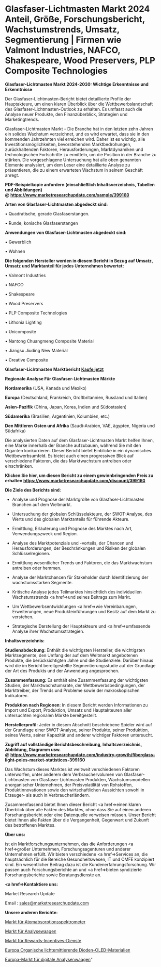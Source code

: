 # Glasfaser-Lichtmasten Markt 2024 Anteil, Größe, Forschungsbericht, Wachstumstrends, Umsatz, Segmentierung | Firmen wie Valmont Industries, NAFCO, Shakespeare, Wood Preservers, PLP Composite Technologies

<strong>Glasfaser-Lichtmasten Markt 2024-2030: Wichtige Erkenntnisse und Erkenntnisse</strong>

Der Glasfaser-Lichtmasten-Bericht bietet detaillierte Profile der Hauptakteure, um einen klaren Überblick über die Wettbewerbslandschaft des Glasfaser-Lichtmasten-Outlook zu erhalten. Es umfasst auch die Analyse neuer Produkte, den Finanzüberblick, Strategien und Marketingtrends.

Glasfaser-Lichtmasten Markt - Die Branche hat in den letzten zehn Jahren ein solides Wachstum verzeichnet, und es wird erwartet, dass sie in den kommenden Jahrzehnten viel erreichen wird. Daher ist es wichtig, alle Investitionsmöglichkeiten, bevorstehenden Marktbedrohungen, zurückhaltenden Faktoren, Herausforderungen, Marktdynamiken und technologischen Fortschritte zu ermitteln, um die Position in der Branche zu stärken. Die vorgeschlagene Untersuchung hat alle oben genannten Elemente analysiert, um dem Leser eine detaillierte Analyse zu präsentieren, die zu einem erwarteten Wachstum in seinem Geschäft anregt.

<strong><b>PDF-Beispielkopie anfordern (einschließlich Inhaltsverzeichnis, Tabellen und Abbildungen) @ </b></strong><strong><a href=https://www.marketresearchupdate.com/sample/399160><strong>https://www.marketresearchupdate.com/sample/399160</u></a></strong></strong>

<strong>Arten von Glasfaser-Lichtmasten abgedeckt sind:</strong>

• Quadratische, gerade Glasfaserstangen.

• Runde, konische Glasfaserstangen

<strong>Anwendungen von Glasfaser-Lichtmasten abgedeckt sind:</strong>

• Gewerblich

• Wohnen

<strong>Die folgenden Hersteller werden in diesem Bericht in Bezug auf Umsatz, Umsatz und Marktanteil für jedes Unternehmen bewertet:</strong>

• Valmont Industries

• NAFCO

• Shakespeare

• Wood Preservers

• PLP Composite Technologies

• Lithonia Lighting

• Unicomposite

• Nantong Chuangmeng Composite Material

• Jiangsu Jiuding New Material

• Creative Composite

<strong>Glasfaser-Lichtmasten Marktbericht <a href=https://www.marketresearchupdate.com/buynow/399160>Kaufe jetzt</a></strong>

<strong>Regionale Analyse Für Glasfaser-Lichtmasten Märkte</strong>

<strong>Nordamerika</strong> (USA, Kanada und Mexiko)

<strong>Europa</strong> (Deutschland, Frankreich, Großbritannien, Russland und Italien)

<strong>Asien-Pazifik</strong> (China, Japan, Korea, Indien und Südostasien)

<strong>Südamerika</strong> (Brasilien, Argentinien, Kolumbien, etc.)

<strong>Den Mittleren</strong> <strong>Osten und Afrika</strong> (Saudi-Arabien, VAE, ägypten, Nigeria und Südafrika)

Die analysierten Daten auf dem Glasfaser-Lichtmasten Markt helfen Ihnen, eine Marke innerhalb der Branche aufzubauen, während Sie mit den Giganten konkurrieren. Dieser Bericht bietet Einblicke in ein dynamisches Wettbewerbsumfeld. Es bietet auch einen progressiven Blick auf verschiedene Faktoren, die das Marktwachstum antreiben oder einschränken.

<strong>Klicken Sie hier, um diesen Bericht zu einem gewinnbringenden Preis zu erhalten
</strong><strong><a href=https://www.marketresearchupdate.com/discount/399160>https://www.marketresearchupdate.com/discount/399160</b></u></strong></a>

<strong>Die Ziele des Berichts sind:</strong>

- Analyse und Prognose der Marktgröße von Glasfaser-Lichtmasten Branchen auf dem Weltmarkt.

- Untersuchung der globalen Schlüsselakteure, der SWOT-Analyse, des Werts und des globalen Marktanteils für führende Akteure.

- Ermittlung, Erläuterung und Prognose des Marktes nach Art, Verwendungszweck und Region.

- Analyse des Marktpotenzials und -vorteils, der Chancen und Herausforderungen, der Beschränkungen und Risiken der globalen Schlüsselregionen.

- Ermittlung wesentlicher Trends und Faktoren, die das Marktwachstum antreiben oder hemmen.

- Analyse der Marktchancen für Stakeholder durch Identifizierung der wachstumsstarken Segmente.

- Kritische Analyse jedes Teilmarktes hinsichtlich des individuellen Wachstumstrends <a href=>und</a> seines Beitrags zum Markt.

- Um Wettbewerbsentwicklungen <a href=>wie</a> Vereinbarungen, Erweiterungen, neue Produkteinführungen und Besitz auf dem Markt zu verstehen.

- Strategische Darstellung der Hauptakteure und <a href=>umfas</a>sende Analyse ihrer Wachstumsstrategien.

<strong>Inhaltsverzeichnis:</strong>

<strong>Studienabdeckung:</strong> Enthält die wichtigsten Hersteller, die wichtigsten Marktsegmente, den Umfang der auf dem Weltmarkt angebotenen Produkte, die berücksichtigten Jahre und die Studienziele. Darüber hinaus wird die im Bericht bereitgestellte Segmentierungsstudie auf der Grundlage der Art des Produkts und der Anwendung angesprochen.

<strong>Zusammenfassung:</strong> Es enthält eine Zusammenfassung der wichtigsten Studien, der Marktwachstumsrate, der Wettbewerbsbedingungen, der Markttreiber, der Trends und Probleme sowie der makroskopischen Indikatoren.

<strong>Produktion nach Regionen:</strong> In diesem Bericht werden Informationen zu Import und Export, Produktion, Umsatz und Hauptakteuren aller untersuchten regionalen Märkte bereitgestellt.

<strong>Herstellerprofil:</strong> Jeder in diesem Abschnitt beschriebene Spieler wird auf der Grundlage einer SWOT-Analyse, seiner Produkte, seiner Produktion, seines Werts, seiner Kapazität und anderer wichtiger Faktoren untersucht.

<strong><b>Zugriff auf vollständige Berichtsbeschreibung, Inhaltsverzeichnis, Abbildung, Diagramm usw. @ </b></strong><strong><a href=https://www.marketresearchupdate.com/industry-growth/fiberglass-light-poles-market-statistices-399160>https://www.marketresearchupdate.com/industry-growth/fiberglass-light-poles-market-statistices-399160</a></strong>

Das Wachstum dieses Marktes ist weltweit verschiedenen Faktoren unterworfen, unter anderem dem Verbrauchervolumen von Glasfaser-Lichtmasten von Glasfaser-Lichtmasten Produkten, Wachstumsmodellen anorganischer Unternehmen, der Preisvolatilität von Rohstoffen, Produktinnovationen sowie den wirtschaftlichen Aussichten sowohl in Erzeuger- als auch in Verbraucherländern.

Zusammenfassend bietet Ihnen dieser Bericht <a href=>einen</a> klaren Überblick über alle Fakten des Marktes, ohne dass Sie auf einen anderen Forschungsbericht oder eine Datenquelle verweisen müssen. Unser Bericht bietet Ihnen alle Fakten über die Vergangenheit, Gegenwart und Zukunft des betroffenen Marktes.

<strong>Über uns:</strong>

 ist ein Marktforschungsunternehmen, das die Anforderungen <a href=>großer</a> Unternehmen, Forschungsagenturen und anderer Unternehmen erfüllt. Wir bieten verschiedene <a href=>Services</a> an, die hauptsächlich für die Bereiche Gesundheitswesen, IT und CMFE konzipiert sind. Ein wesentlicher Beitrag dazu ist die Kundenerfahrungsforschung. Wir passen auch Forschungsberichte an und <a href=>bieten</a> syndizierte Forschungsberichte sowie Beratungsdienste an.

<strong><a href=>Kontaktiere uns:</a></strong>

Market Research Update

Email : sales@marketresearchupdate.com

<strong>Unsere anderen Berichte:</strong>

<a href=https://www.linkedin.com/pulse/atomic-absorption-spectrometers-market-expected>Markt für Atomabsorptionsspektrometer</a>

<a href=https://www.linkedin.com/pulse/analysis-scales-market-outlooks-2023-size-shares>Markt für Analysewaagen</a>

<a href=https://www.linkedin.com/pulse/rewards-incentives-service-market-sizing-up-anticipating>Markt für Rewards-Incentives-Dienste</a>

<a href=https://www.linkedin.com/pulse/europe-organic-light-emitting-diode-oled-materials>Europa Organische lichtemittierende Dioden-OLED-Materialien</a>

<a href=https://www.linkedin.com/pulse/europe-digital-analytical-balance-market-expecting-outstanding>Europa-Markt für digitale Analysenwaagen</a>"
